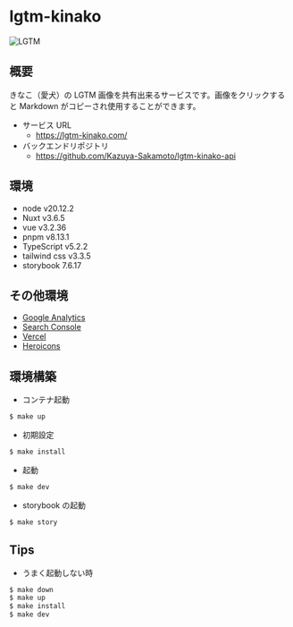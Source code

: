 # lgtm-kinako

![LGTM](https://d18g0hf2wnz3gs.cloudfront.net/20240413001214.JPG)

## 概要

きなこ（愛犬）の LGTM 画像を共有出来るサービスです。画像をクリックすると Markdown がコピーされ使用することができます。

- サービス URL
  - https://lgtm-kinako.com/
- バックエンドリポジトリ
  - https://github.com/Kazuya-Sakamoto/lgtm-kinako-api

## 環境

- node v20.12.2
- Nuxt v3.6.5
- vue v3.2.36
- pnpm v8.13.1
- TypeScript v5.2.2
- tailwind css v3.3.5
- storybook 7.6.17

## その他環境

- [Google Analytics](https://analytics.google.com/analytics/web/#/p287815666/reports/dashboard?params=_u..nav%3Dmaui&r=lifecycle-engagement-overview&ruid=lifecycle-engagement-overview,life-cycle,engagement&collectionId=life-cycle)
- [Search Console](https://search.google.com/search-console?resource_id=sc-domain%3Algtm-kinako.com)
- [Vercel](https://vercel.com/dashboard)
- [Heroicons](https://heroicons.com/)

## 環境構築

- コンテナ起動

```bash
$ make up
```

- 初期設定

```bash
$ make install
```

- 起動

```bash
$ make dev
```

- storybook の起動

```bash
$ make story
```

## Tips

- うまく起動しない時

```bash
$ make down
$ make up
$ make install
$ make dev
```
